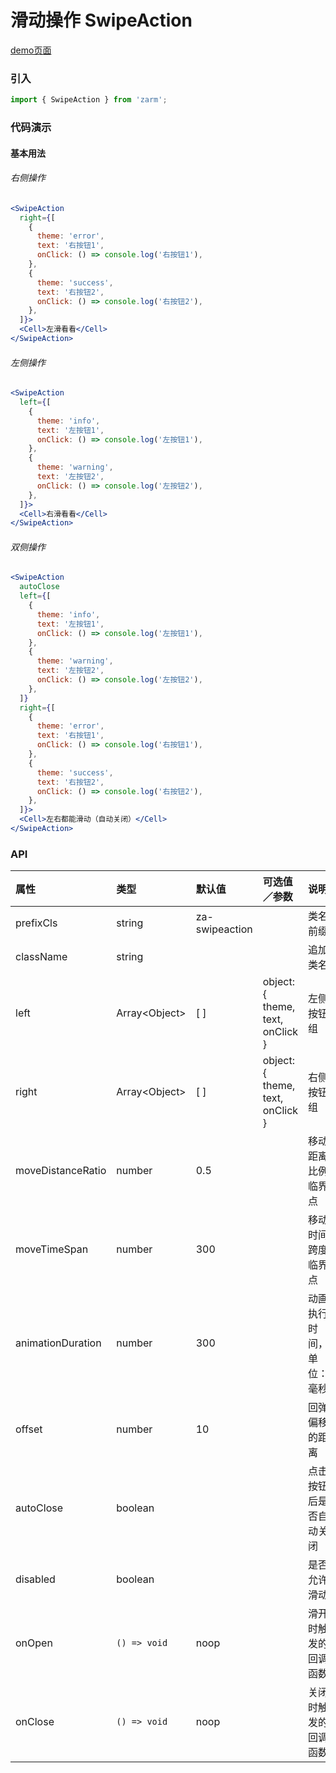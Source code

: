 # 滑动操作 SwipeAction

[demo页面](https://zhongantecheng.github.io/zarm/#/swipe-action)

### 引入

```js
import { SwipeAction } from 'zarm';
```

### 代码演示

#### 基本用法

###### 右侧操作
```jsx
<SwipeAction
  right={[
    {
      theme: 'error',
      text: '右按钮1',
      onClick: () => console.log('右按钮1'),
    },
    {
      theme: 'success',
      text: '右按钮2',
      onClick: () => console.log('右按钮2'),
    },
  ]}>
  <Cell>左滑看看</Cell>
</SwipeAction>
```

###### 左侧操作
```jsx
<SwipeAction
  left={[
    {
      theme: 'info',
      text: '左按钮1',
      onClick: () => console.log('左按钮1'),
    },
    {
      theme: 'warning',
      text: '左按钮2',
      onClick: () => console.log('左按钮2'),
    },
  ]}>
  <Cell>右滑看看</Cell>
</SwipeAction>
```

###### 双侧操作
```jsx
<SwipeAction
  autoClose
  left={[
    {
      theme: 'info',
      text: '左按钮1',
      onClick: () => console.log('左按钮1'),
    },
    {
      theme: 'warning',
      text: '左按钮2',
      onClick: () => console.log('左按钮2'),
    },
  ]}
  right={[
    {
      theme: 'error',
      text: '右按钮1',
      onClick: () => console.log('右按钮1'),
    },
    {
      theme: 'success',
      text: '右按钮2',
      onClick: () => console.log('右按钮2'),
    },
  ]}>
  <Cell>左右都能滑动（自动关闭）</Cell>
</SwipeAction>
```


### API

| 属性 | 类型 | 默认值 | 可选值／参数 | 说明 |
| :--- | :--- | :--- | :--- | :--- |
| prefixCls | string | za-swipeaction | | 类名前缀 |
| className | string | | | 追加类名 |
| left | Array&lt;Object&gt; | [ ] | object: { theme, text, onClick } | 左侧按钮组 |
| right | Array&lt;Object&gt; | [ ] | object: { theme, text, onClick } | 右侧按钮组 |
| moveDistanceRatio | number | 0.5 | | 移动距离比例临界点 |
| moveTimeSpan | number | 300 | | 移动时间跨度临界点 |
| animationDuration | number | 300 | | 动画执行时间，单位：毫秒 |
| offset | number | 10 | | 回弹偏移的距离 |
| autoClose | boolean | | | 点击按钮后是否自动关闭 | 
| disabled | boolean | | | 是否允许滑动 |
| onOpen | <code>() => void</code> | noop | | 滑开时触发的回调函数 |
| onClose | <code>() => void</code> | noop | | 关闭时触发的回调函数 |




